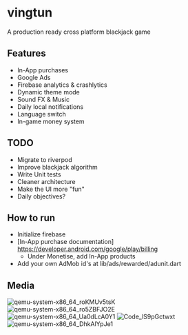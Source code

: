 # vingtun

A production ready cross platform blackjack game 

## Features
- In-App purchases
- Google Ads
- Firebase analytics & crashlytics
- Dynamic theme mode
- Sound FX & Music
- Daily local notifications
- Language switch
- In-game money system

## TODO
- Migrate to riverpod
- Improve blackjack algorithm
- Write Unit tests
- Cleaner architecture
- Make the UI more "fun"
- Daily objectives?


## How to run
- Initialize firebase
- [In-App purchase documentation] https://developer.android.com/google/play/billing
  - Under Monetise, add In-App products
- Add your own AdMob id's at lib/ads/rewarded/adunit.dart


## Media


![qemu-system-x86_64_roKMUv5tsK](https://user-images.githubusercontent.com/47219299/190247921-a1bf2376-9b22-4786-b03d-e88c97cae174.png)
![qemu-system-x86_64_ro5ZBFJO2E](https://user-images.githubusercontent.com/47219299/190248057-9d5cd6af-ac60-4956-9a66-3b12d4900bf1.png)
![qemu-system-x86_64_Ua0dLcA0Y1](https://user-images.githubusercontent.com/47219299/190248170-a7eddb7a-7656-45ee-824f-781772dce025.png)
![Code_lS9pGctwxt](https://user-images.githubusercontent.com/47219299/190248197-db5be8d9-cac8-436d-b396-8300636d30d3.png)
![qemu-system-x86_64_DhkAlYpJe1](https://user-images.githubusercontent.com/47219299/190248215-d745acbf-dca0-40dc-bba6-b8428d863792.png)

